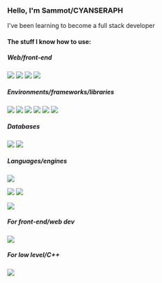 ### Hello, I'm Sammot/CYANSERAPH

I've been learning to become a full stack developer

#### The stuff I know how to use:

##### Web/front-end

![](https://img.shields.io/badge/HTML5-E34F26?style=for-the-badge&logo=html5&logoColor=white)
![](https://img.shields.io/badge/CSS3-1572B6?style=for-the-badge&logo=css3&logoColor=white)
![](https://img.shields.io/badge/Sass-CC6699?style=for-the-badge&logo=sass&logoColor=white)
![](https://img.shields.io/badge/JavaScript-323330?style=for-the-badge&logo=javascript&logoColor=F7DF1E)

##### Environments/frameworks/libraries

![](https://img.shields.io/badge/OpenGL-FFFFFF?style=for-the-badge&logo=opengl)
![](https://img.shields.io/badge/Node.js-339933?style=for-the-badge&logo=nodedotjs&logoColor=white)
![](https://img.shields.io/badge/Electron-2B2E3A?style=for-the-badge&logo=electron&logoColor=9FEAF9)
![](https://img.shields.io/badge/Express.js-000000?style=for-the-badge&logo=express&logoColor=white)
![](https://img.shields.io/badge/jQuery-0769AD?style=for-the-badge&logo=jquery&logoColor=white)
![](https://img.shields.io/badge/Socket.io-010101?&style=for-the-badge&logo=Socket.io&logoColor=white)

##### Databases

![](https://img.shields.io/badge/PostgreSQL-316192?style=for-the-badge&logo=postgresql&logoColor=white)
![](https://img.shields.io/badge/SQLite-07405E?style=for-the-badge&logo=sqlite&logoColor=white)

##### Languages/engines

![](https://img.shields.io/badge/Python-FFD43B?style=for-the-badge&logo=python&logoColor=blue)

![](https://img.shields.io/badge/C%2B%2B-00599C?style=for-the-badge&logo=c%2B%2B&logoColor=white)
![](https://img.shields.io/badge/C%23-239120?style=for-the-badge&logo=c-sharp&logoColor=white)

![](https://img.shields.io/badge/Unity-100000?style=for-the-badge&logo=unity&logoColor=white)

##### For front-end/web dev

![](https://img.shields.io/badge/Visual_Studio_Code-0078D4?style=for-the-badge&logo=visual%20studio%20code&logoColor=white)

##### For low level/C++

![](https://img.shields.io/badge/Visual_Studio-5C2D91?style=for-the-badge&logo=visual%20studio&logoColor=white)
